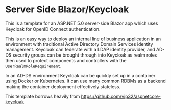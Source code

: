 # Server Side Blazor/Keycloak

This is a template for an ASP.NET 5.0 server-side Blazor app which uses Keycloak for OpenID Connect authentication. 

This is an easy way to deploy an internal line of business application in an environment with traditional Active Directory Domain Services identity management.  Keycloak can federate with a LDAP identity provider, and AD-DS security groups can be brought through into Keycloak as realm roles then used to protect components and controllers with the `UserRealmRoleRequirement`. 

In an AD-DS environment Keycloak can be quickly set up in a container using Docker or Kubernetes.  It can use many common RDBMs as a backend making the container deployment effectively stateless.  

This template borrows heavily from https://github.com/vip32/aspnetcore-keycloak